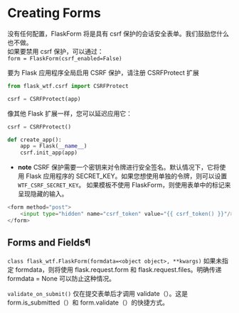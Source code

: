 # Creating Forms

没有任何配置，FlaskForm 将是具有 csrf 保护的会话安全表单。我们鼓励您什么也不做。  
如果要禁用 csrf 保护，可以通过：  
`form = FlaskForm(csrf_enabled=False)`

要为 Flask 应用程序全局启用 CSRF 保护，请注册 CSRFProtect 扩展

```python
from flask_wtf.csrf import CSRFProtect

csrf = CSRFProtect(app)
```

像其他 Flask 扩展一样，您可以延迟应用它：

```python
csrf = CSRFProtect()

def create_app():
    app = Flask(__name__)
    csrf.init_app(app)
```

- **note** CSRF 保护需要一个密钥来对令牌进行安全签名。默认情况下，它将使用 Flask 应用程序的 SECRET_KEY。如果您想使用单独的令牌，则可以设置 `WTF_CSRF_SECRET_KEY`。
  如果模板不使用 FlaskForm，则使用表单中的标记来呈现隐藏的输入。

```python
<form method="post">
    <input type="hidden" name="csrf_token" value="{{ csrf_token() }}"/>
</form>
```

## Forms and Fields¶

`class flask_wtf.FlaskForm(formdata=<object object>, **kwargs)`
如果未指定 formdata，则将使用 flask.request.form 和 flask.request.files。明确传递 formdata = None 可以防止这种情况。

`validate_on_submit()`
仅在提交表单后才调用 validate（）。这是 form.is_submitted（）和 form.validate（）的快捷方式。
